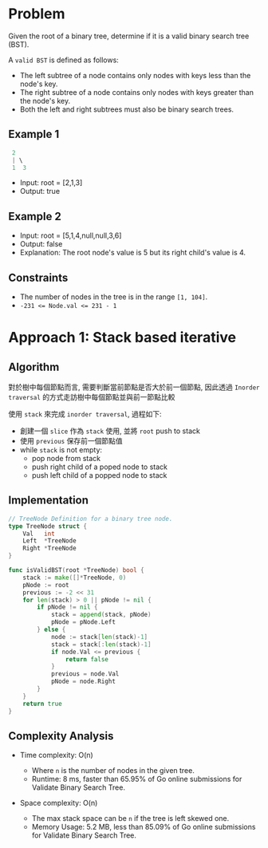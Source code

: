 # Problem

Given the root of a binary tree, determine if it is a valid binary search tree (BST).

A `valid BST` is defined as follows:

- The left subtree of a node contains only nodes with keys less than the node's key.
- The right subtree of a node contains only nodes with keys greater than the node's key.
- Both the left and right subtrees must also be binary search trees.

## Example 1

```go
 2
 | \
 1  3
```

- Input: root = [2,1,3]
- Output: true

## Example 2

- Input: root = [5,1,4,null,null,3,6]
- Output: false
- Explanation: The root node's value is 5 but its right child's value is 4.

## Constraints

- The number of nodes in the tree is in the range `[1, 104]`.
- `-231 <= Node.val <= 231 - 1`

# Approach 1: Stack based iterative

## Algorithm

對於樹中每個節點而言, 需要判斷當前節點是否大於前一個節點, 因此透過 `Inorder traversal` 的方式走訪樹中每個節點並與前一節點比較

使用 `stack` 來完成 `inorder traversal`, 過程如下:

- 創建一個 `slice` 作為 `stack` 使用, 並將 `root` push to stack
- 使用 `previous` 保存前一個節點值
- while `stack` is not empty:
  - pop node from stack
  - push right child of a poped node to stack
  - push left child of a popped node to stack

## Implementation

```go
// TreeNode Definition for a binary tree node.
type TreeNode struct {
	Val   int
	Left  *TreeNode
	Right *TreeNode
}

func isValidBST(root *TreeNode) bool {
	stack := make([]*TreeNode, 0)
	pNode := root
	previous := -2 << 31
	for len(stack) > 0 || pNode != nil {
		if pNode != nil {
			stack = append(stack, pNode)
			pNode = pNode.Left
		} else {
			node := stack[len(stack)-1]
			stack = stack[:len(stack)-1]
			if node.Val <= previous {
				return false
			}
			previous = node.Val
			pNode = node.Right
		}
	}
	return true
}
```

## Complexity Analysis

- Time complexity: O(n)
  - Where `n` is the number of nodes in the given tree.
  - Runtime: 8 ms, faster than 65.95% of Go online submissions for Validate Binary Search Tree.

- Space complexity: O(n)
  - The max stack space can be `n` if the tree is left skewed one.
  - Memory Usage: 5.2 MB, less than 85.09% of Go online submissions for Validate Binary Search Tree.
